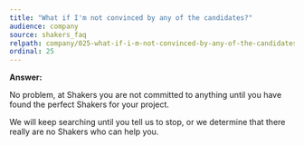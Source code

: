 ```yaml
---
title: "What if I'm not convinced by any of the candidates?"
audience: company
source: shakers_faq
relpath: company/025-what-if-i-m-not-convinced-by-any-of-the-candidates.md
ordinal: 25
---
```


**Answer:**

No problem, at Shakers you are not committed to anything until you have found the perfect Shakers for your project. 

We will keep searching until you tell us to stop, or we determine that there really are no Shakers who can help you.
